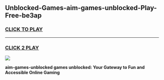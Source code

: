 
## Unblocked-Games-aim-games-unblocked-Play-Free-be3ap
<h3>
<a href="https://premium76.site?title=aim-games-unblocked&ref=23A">CLICK TO PLAY</a></h3>
<hr>

<h3>
<a href="https://premium76.site?title=aim-games-unblocked&ref=23A">CLICK 2 PLAY</a>
  
</h3>

<a href="https://premium76.site?title=aim-games-unblocked&ref=23A"><img src="https://clearcache.store/games.png"></a>


**aim-games-unblocked games unblocked: Your Gateway to Fun and Accessible Online Gaming**
